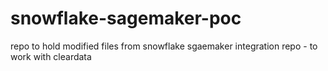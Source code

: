 # snowflake-sagemaker-poc
repo to hold modified files from snowflake sgaemaker integration repo - to work with cleardata

